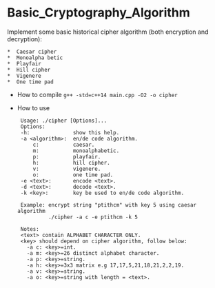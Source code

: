# Basic_Cryptography_Algorithm
Implement some basic historical cipher algorithm (both encryption and decryption):

    *  Caesar cipher
    *  Monoalpha betic
    *  Playfair
    *  Hill cipher
    *  Vigenere 
    *  One time pad   

*  How to compile
    ```g++ -std=c++14 main.cpp -O2 -o cipher```

*  How to use
    ```
     Usage: ./cipher [Options]...
     Options:
     -h:              show this help.
     -a <algorithm>:  en/de code algorithm.
         c:           caesar.
         m:           monoalphabetic.
         p:           playfair.
         h:           hill cipher.
         v:           vigenere.
         o:           one time pad.
     -e <text>:       encode <text>.
     -d <text>:       decode <text>.
     -k <key>:        key be used to en/de code algorithm.
     
     Example: encrypt string "ptithcm" with key 5 using caesar algorithm
              ./cipher -a c -e ptithcm -k 5
     
     Notes: 
     <text> contain ALPHABET CHARACTER ONLY.
     <key> should depend on cipher algorithm, follow below:
       -a c: <key>=int.
       -a m: <key>=26 distinct alphabet character.
       -a p: <key>=string.
       -a h: <key>=3x3 matrix e.g 17,17,5,21,18,21,2,2,19.
       -a v: <key>=string.
       -a o: <key>=string with length = <text>.
    ```
